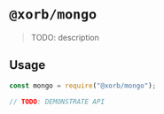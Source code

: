 # `@xorb/mongo`

> TODO: description

## Usage

```javascript
const mongo = require("@xorb/mongo");

// TODO: DEMONSTRATE API
```
